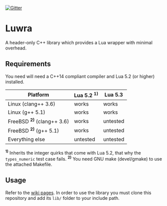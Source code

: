 [![Gitter](https://badges.gitter.im/Join%20Chat.svg)](https://gitter.im/vapourismo/luwra)

# Luwra
A header-only C++ library which provides a Lua wrapper with minimal overhead.

## Requirements
You need will need a C++14 compliant compiler and Lua 5.2 (or higher) installed.

 Platform                                | Lua 5.2 <sup>**1)**</sup> | Lua 5.3
-----------------------------------------|---------------------------|---------
 Linux (clang++ 3.6)                     | works                     | works
 Linux (g++ 5.1)                         | works                     | works
 FreeBSD <sup>**2)**</sup> (clang++ 3.6) | works                     | untested
 FreeBSD <sup>**2)**</sup> (g++ 5.1)     | works                     | untested
 Everything else                         | untested                  | untested

<sup>**1)**</sup> Inherits the integer quirks that come with Lua 5.2, that why the `types_numeric`
test case fails.
<sup>**2)**</sup> You need GNU make (devel/gmake) to use the attached Makefile.

## Usage
Refer to the [wiki pages](https://github.com/vapourismo/luwra/wiki). In order to use the library
you must clone this repository and add its `lib/` folder to your include path.
